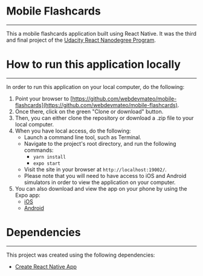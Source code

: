 # Mobile Flashcards
___

This a mobile flashcards application built using React Native.  It was the third and final project of the [Udacity React Nanodegree Program](https://www.udacity.com/course/react-nanodegree--nd019).

# How to run this application locally
___

In order to run this application on your local computer, do the following:

1. Point your browser to [https://github.com/webdevmateo/mobile-flashcards](https://github.com/webdevmateo/mobile-flashcards).
2. Once there, click on the green "Clone or download" button.
3. Then, you can either clone the repository or download a .zip file to your local computer.
4. When you have local access, do the following:
     - Launch a command line tool, such as Terminal.
     - Navigate to the project's root directory, and run the following commands:
          * `yarn install`
          * `expo start`
     - Visit the site in your browser at `http://localhost:19002/`.
     - Please note that you will need to have access to iOS and Android simulators in order to view the application on your computer.
5. You can also download and view the app on your phone by using the Expo app:
    - [iOS](https://itunes.apple.com/us/app/expo-client/id982107779)
    - [Android](https://play.google.com/store/apps/details?id=host.exp.exponent)

# Dependencies
___

This project was created using the following dependencies:
* [Create React Native App](https://github.com/react-community/create-react-native-app)
